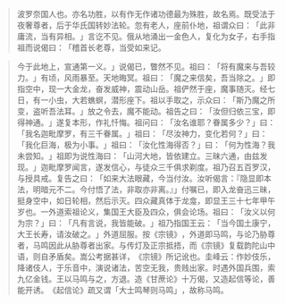 
> 波罗奈国人也。亦名功胜，以有作无作诸功德最为殊胜，故名焉。既受法于夜奢尊者，后于华氏国转妙法轮。忽有老人，座前仆地，祖谓众曰：​「此非庸流，当有异相。​」言讫不见。俄从地涌出一金色人，复化为女子，右手指祖而说偈曰：​「稽首长老尊，当受如来记。

> 今于此地上，宣通第一义。​」说偈已，瞥然不见。祖曰：​「将有魔来与吾较力。​」有顷，风雨暴至。天地晦冥。祖曰：​「魔之来信矣，吾当除之。​」即指空中，现一大金龙，奋发威神，震动山岳。祖俨然于座，魔事随灭。经七日，有一小虫，大若蟭螟，潜形座下。祖以手取之，示众曰：​「斯乃魔之所变，盗听吾法耳。​」放之令去，魔不能动。祖告之曰：​「汝但归依三宝，即得神通。​」遂复本形，作礼忏悔。祖问曰：​「汝名谁耶？眷属多少？​」曰：​「我名迦毗摩罗，有三千眷属。​」祖曰：​「尽汝神力，变化若何？​」曰：​「我化巨海，极为小事。​」祖曰：​「汝化性海得否？​」曰：​「何为性海？我未尝知。​」祖即为说性海曰：​「山河大地，皆依建立。三昧六通，由兹发现。​」迦毗摩罗闻言，遂发信心，与徒众三千俱求剃度。祖乃召五百罗汉，与授具戒。复告之曰：​「如来大法眼藏，今当付汝。汝听偈言：『隐显即本法，明暗元不二。今付悟了法，非取亦非离。』」付嘱已，即入龙奋迅三昧，挺身空中，如日轮相，然后示灭。四众藏真体于龙龛，即显王三十七年甲午岁也。一外道索祖论义，集国王大臣及四众，俱会论场。祖曰：​「汝义以何为宗？​」曰：​「凡有言说，我皆能破。​」祖乃指国王云：​「当今国土康宁，大王长寿，请汝破之。​」外道屈服。按《宗镜》​，外道即马鸣，与论乃胁尊者，马鸣因此从胁尊者出家。与传灯及正宗抵捂，而《宗镜》复载韵陀山中语，则自矛盾矣。嵩公考据甚详，​《宗镜》所记讹也。圭峰云：作妙伎乐，降诸伎人，于乐音中，演说诸法，苦空无我，贵贱出家。时遇外国兵围，索九亿金钱。王以马鸣与之，方退。造《甘蔗论》十万偈，又造起信等论，善能开诱。​《起信论》疏又谓「大士鸣琴则马鸣」​，故称马鸣。
